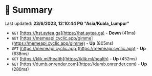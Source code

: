 # 📖 Summary
Last updated: **23/6/2023, 12:10:44 PG "Asia/Kuala_Lumpur"**

- `GET` [https://hst.aytea.ga](https://hst.aytea.ga) - **Down** (41ms)
- `GET` [https://memeapi.cyclic.app/gimme](https://memeapi.cyclic.app/gimme) - **Up** (805ms)
- `GET` [https://memeapi.cyclic.app](https://memeapi.cyclic.app) - **Up** (638ms)
- `GET` [https://klik.ml/health](https://klik.ml/health) - **Up** (452ms)
- `GET` [https://dumb.onrender.com](https://dumb.onrender.com) - **Up** (280ms)
